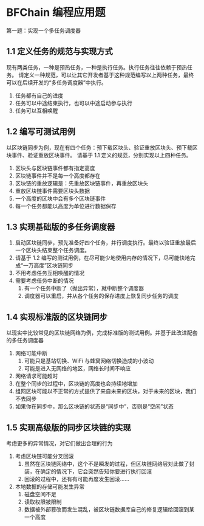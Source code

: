 # BFChain 编程应用题

第一题：实现一个多任务调度器

## 1.1 定义任务的规范与实现方式

现有两类任务，一种是预热任务，一种是执行任务。执行任务往往依赖于预热任务。
请定义一种规范，可以让其它开发者基于这种规范编写以上两种任务，最终可以在后续开发的“多任务调度器”中执行。

1. 任务都有自己的进度
2. 任务可以中途结束执行，也可以中途启动参与执行
3. 任务可以互相唤醒

## 1.2 编写可测试用例

以区块链同步为例，现在有四个任务：预下载区块头、验证重放区块头、预下载区块事件、验证重放区块事件。
请基于 1.1 定义的规范，分别实现以上四种任务。

1. 区块头与区块链事件都有指定高度
2. 区块链事件并不是每一个高度都存在
3. 区块链的重放逻辑是：先重放区块链事件，再重放区块头
4. 重放区块链事件需要区块头数据
5. 一个高度的区块中会有多个区块链事件
6. 每一个任务都能以高度为单位进行数据保存

## 1.3 实现基础版的多任务调度器

1. 启动区块链同步，预先准备好四个任务，并行调度执行。最终以验证重放最后一个区块头结束整个任务调度。
2. 请基于 1.2 编写的测试用例，在尽可能少地使用内存的情况下，尽可能快地完成“一万高度”区块链同步
3. 不用考虑任务互相唤醒的情况
4. 需要考虑任务中断的情况
    1. 有一个任务中断了（抛出异常），就中断整个调度器
    2. 调度器可以重启，并从各个任务的保存进度上恢复同步任务的调度

## 1.4 实现标准版的区块链同步

以现实中比较常见的区块链网络为例，完成标准版的测试用例。并基于此改进配套的多任务调度器

1. 网络可能中断
    1. 可能只是基站切换、WiFi 与蜂窝网络切换造成的小波动
    2. 可能是进入无网络的地区，网络长时间不响应
2. 网络请求可能超时
3. 在整个同步的过程中，区块链的高度也会持续地增加
4. 组网区块可能以不正常的方式提供了来自未来的区块，对于未来的区块，我们不去同步
5. 如果你在同步中，那么区块链的状态是“同步中”，否则是“空闲”状态

## 1.5 实现高级版的同步区块链的实现

考虑更多的异常情况，对它们做出合理的行为

1. 考虑区块链可能分叉回滚
    1. 虽然在区块链网络中，这个不是瞬发的过程，但区块链网络层对此做了封装，在确定的情况下，它会突然告知你要进行执行回滚
    2. 回滚的过程中，还有有可能再度发生回滚……
2. 本地数据的存储可能发生异常
    1. 磁盘空间不足
    2. 读取权限被限制
    3. 数据被外部篡改而发生混乱，被区块链数据库自己的修复逻辑给回滚到某一个高度
